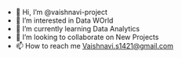 - 👋 Hi, I’m @vaishnavi-project
- 👀 I’m interested in Data WOrld
- 🌱 I’m currently learning Data Analytics
- 💞️ I’m looking to collaborate on New Projects
- 📫 How to reach me Vaishnavi.s1421@gmail.com

<!---
vaishnavi-project/vaishnavi-project is a ✨ special ✨ repository because its `README.md` (this file) appears on your GitHub profile.
You can click the Preview link to take a look at your changes.
--->
